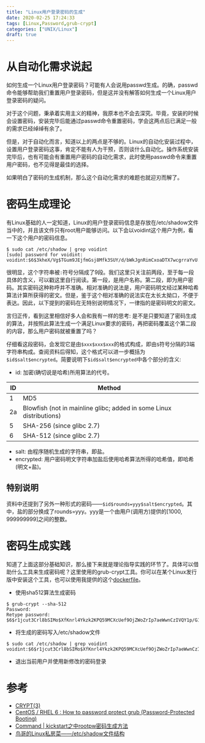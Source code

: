 ```yaml
---
title: "Linux用户登录密码的生成"
date: 2020-02-25 17:24:33
tags: [Linux,Password,grub-crypt]
categories: ["UNIX/Linux"]
draft: true
---
```


# 从自动化需求说起

如何生成一个Linux用户登录密码？可能有人会说用passwd生成。的确，passwd命令能够帮助我们重置用户登录密码，但是这并没有解答如何生成一个Linux用户登录密码的疑问。

对于这个问题，秉承着实用主义的精神，我原本也不会去深究。毕竟，安装的时候会设置密码，安装完毕后能通过passwd命令重置密码，学会这两点后已满足一般的需求已经绰绰有余了。

但是，对于自动化而言，知道以上的两点是不够的。Linux的自动化安装过程中，设置用户登录密码这事，肯定不能有人为干预，否则谈什么自动化。操作系统安装完毕后，也有可能会有重置用户密码的自动化需求，此时使用passwd命令来重置用户密码，也不见得是最佳的选择。

如果明白了密码的生成机制，那么这个自动化需求的难题也就迎刃而解了。

# 密码生成理论
有Linux基础的人一定知道，Linux的用户登录密码信息是存放在/etc/shadow文件当中的，并且该文件只有root用户能够访问。以下会以voidint这个用户为例，看一下这个用户的密码信息。

```shell
$ sudo cat /etc/shadow | grep voidint
[sudo] password for voidint:
voidint:$6$3kheX/Vg$TGum9JEjfmGsj8Mfk3SUY/d/bWkJgnRimCxoaDTX7wcgrraYvU.fiziEUdpDglWc58uPZqWJhKNjiXayP9Q6b0:16892::::::
```

很明显，这个字符串被`:`符号分隔成了9段。我们这里只关注前两段，至于每一段具体的含义，可以戳这里自行阅读。第一段，是用户名称。第二段，即为用户密码。其实密码这种称呼并不准确。相对准确的说法是，用户密码明文经过某种哈希算法计算所获得的密文。但是，鉴于这个相对准确的说法实在太长太拗口，不便于表达。因此，以下提到的密码在无特别说明情况下，一律指的是密码明文的密文。

言归正传，看到这里相信好多人会和我有一样的思考: 是不是只要知道了密码生成的算法，并按照此算法生成一个满足Linux要求的密码，再把密码覆盖这个第二段的内容，那么用户密码就被重置了吗？

仔细看这段密码，会发现它是由`$xxx$xxx$xxx`的格式构成，即由`$`符号分隔的3端字符串构成。查阅资料后得知，这个格式可以进一步概括为`$id$salt$encrypted`。简要说明下`$id$salt$encrypted`中各个部分的含义:

- id: 加密(确切说是哈希)所用算法的代号。

| **ID** | **Method**                                                   |
| ------ | ------------------------------------------------------------ |
| 1      | MD5                                                          |
| 2a     | Blowfish (not in mainline glibc; added in some Linux distributions) |
| 5      | SHA-256 (since glibc 2.7)                                    |
| 6      | SHA-512 (since glibc 2.7)                                    |

- salt: 由程序随机生成的字符串，即盐。
- encrypted: 用户密码明文字符串加盐后使用哈希算法所得的哈希值，即哈希(明文+盐)。

## 特别说明
资料中还提到了另外一种形式的密码——`$id$rounds=yyy$salt$encrypted`。其中，盐的部分换成了rounds=yyy。yyy是一个由用户(调用方)提供的[1000, 999999999]之间的整数。

# 密码生成实践
知道了上面这部分基础知识，那么接下来就是理论指导实践的环节了。具体可以借助什么工具来生成密码呢？这里使用的grub-crypt工具。你可以在某个Linux发行版中安装这个工具，也可以使用我提供的这个[dockerfile](https://github.com/voidint/dockerfile/tree/master/grub-crypt)。

- 使用sha512算法生成密码

```shell
$ grub-crypt --sha-512
Password:
Retype password:
$6$r1jcut3Crl8bSIMo$XfKnrl4Ykzk2KPQ59MCXcUef9OjZWoZrIp7aeWwnCzIVQY1p/G1EiJQE4DYFej783NlvR5KtKYXs4P/hQaVst.
```

- 将生成的密码写入/etc/shadow文件

```shell
$ sudo cat /etc/shadow | grep voidint
voidint:$6$r1jcut3Crl8bSIMo$XfKnrl4Ykzk2KPQ59MCXcUef9OjZWoZrIp7aeWwnCzIVQY1p/G1EiJQE4DYFej783NlvR5KtKYXs4P/hQaVst.:16892:::::: 
```

- 退出当前用户并使用新修改的密码登录

# 参考
- [CRYPT(3)](http://man7.org/linux/man-pages/man3/crypt.3.html)
- [CentOS / RHEL 6 : How to password protect grub (Password-Protected Booting)](https://www.thegeekdiary.com/centos-rhel-6-how-to-password-protect-grub-password-protected-booting/)
- [Command | kickstart之中rootpw密码生成方法](http://clavinli.github.io/2014/11/14/linux-command-hash-root-password-in-kickstart/)
- [鸟哥的Linux私房菜——/etc/shadow文件结构](http://cn.linux.vbird.org/linux_basic/0410accountmanager.php#shadow_file)